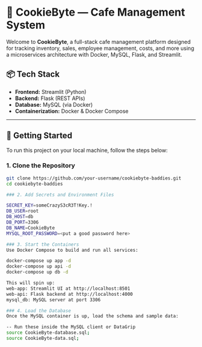 # 🍪 CookieByte — Cafe Management System

Welcome to **CookieByte**, a full-stack cafe management platform designed for tracking inventory, sales, employee management, costs, and more using a microservices architecture with Docker, MySQL, Flask, and Streamlit.

## 📦 Tech Stack

- **Frontend:** Streamlit (Python)
- **Backend:** Flask (REST APIs)
- **Database:** MySQL (via Docker)
- **Containerization:** Docker & Docker Compose

---

## 🚀 Getting Started

To run this project on your local machine, follow the steps below:

### 1. Clone the Repository

```bash
git clone https://github.com/your-username/cookiebyte-baddies.git
cd cookiebyte-baddies

### 2. Add Secrets and Environment Files

SECRET_KEY=someCrazyS3cR3T!Key.!
DB_USER=root
DB_HOST=db
DB_PORT=3306
DB_NAME=CookieByte
MYSQL_ROOT_PASSWORD=<put a good password here>

### 3. Start the Containers
Use Docker Compose to build and run all services:

docker-compose up app -d
docker-compose up api -d
docker-compose up db -d 

This will spin up:
web-app: Streamlit UI at http://localhost:8501
web-api: Flask backend at http://localhost:4000
mysql_db: MySQL server at port 3306

### 4. Load the Database
Once the MySQL container is up, load the schema and sample data:

-- Run these inside the MySQL client or DataGrip
source CookieByte-database.sql;
source CookieByte-data.sql;


